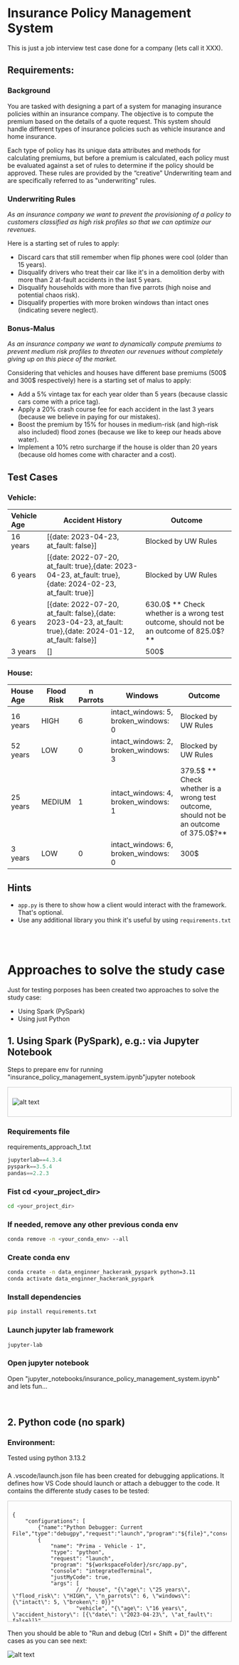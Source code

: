 # Insurance Policy Management System

This is just a job interview test case done for a company (lets call it XXX).

## Requirements:
### Background
You are tasked with designing a part of a system for managing insurance policies within an insurance company. The objective is to compute the premium based on the details of a quote request. This system should handle different types of insurance policies such as vehicle insurance and home insurance.

Each type of policy has its unique data attributes and methods for calculating premiums, but before a premium is calculated, each policy must be evaluated against a set of rules to determine if the policy should be approved. These rules are provided by the “creative” Underwriting team and are specifically referred to as "underwriting" rules.


### Underwriting Rules

*As an insurance company we want to prevent the provisioning of a policy to customers classified as high risk profiles so that we can optimize our revenues.*

Here is a starting set of rules to apply:
* Discard cars that still remember when flip phones were cool (older than 15 years).
* Disqualify drivers who treat their car like it's in a demolition derby with more than 2 at-fault accidents in the last 5 years.
* Disqualify households with more than five parrots (high noise and potential chaos risk).
* Disqualify properties with more broken windows than intact ones (indicating severe neglect).


### Bonus-Malus

*As an insurance company we want to dynamically compute premiums to prevent medium risk profiles to threaten our revenues without completely giving up on this piece of the market.*

Considering that vehicles and houses have different base premiums (500$ and 300$ respectively) here is a starting set of malus to apply:
* Add a 5% vintage tax for each year older than 5 years (because classic cars come with a price tag).
* Apply a 20% crash course fee for each accident in the last 3 years (because we believe in paying for our mistakes).
* Boost the premium by 15% for houses in medium-risk (and high-risk also included) flood zones (because we like to keep our heads above water). 
* Implement a 10% retro surcharge if the house is older than 20 years (because old homes come with character and a cost).



## Test Cases

### Vehicle:

| Vehicle Age  | Accident History | Outcome |
|:-------------|------------------|--------|
| 16 years     | [{date: 2023-04-23, at_fault: false}] | Blocked by UW Rules |
| 6 years     | [{date: 2022-07-20, at_fault: true},{date: 2023-04-23, at_fault: true},{date: 2024-02-23, at_fault: true}] | Blocked by UW Rules |
| 6 years     | [{date: 2022-07-20, at_fault: false},{date: 2023-04-23, at_fault: true},{date: 2024-01-12, at_fault: false}] | 630.0$ ** Check whether is a wrong test outcome, should not be an outcome of 825.0$?**|
| 3 years     | [] | 500$ |

### House:

| House Age  | Flood Risk | n Parrots | Windows | Outcome |
|:---|---|---|---|---|
| 16 years     | HIGH               | 6 | intact_windows: 5, broken_windows: 0 | Blocked by UW Rules |
| 52 years     | LOW                | 0 | intact_windows: 2, broken_windows: 3 | Blocked by UW Rules |
| 25 years     | MEDIUM | 1 | intact_windows: 4, broken_windows: 1 | 379.5$ ** Check whether is a wrong test outcome, should not be an outcome of 375.0$?** |
| 3 years     | LOW | 0 | intact_windows: 6, broken_windows: 0 | 300$ |

## Hints
- `app.py` is there to show how a client would interact with the framework. That's optional.
- Use any additional library you think it's useful by using `requirements.txt`

<br/>
<br/>

# Approaches to solve the study case
Just for testing porposes has been created two approaches to solve the study case:

- Using Spark (PySpark)
- Using just Python


## 1. Using Spark (PySpark), e.g.: via Jupyter Notebook
Steps to prepare env for running "insurance_policy_management_system.ipynb"jupyter notebook

<div style="max-height: 250px; overflow-y: auto; border: 1px solid #ccc; padding: 10px;">  

![alt text](images/image-1.png)

</div>

### Requirements file

requirements_approach_1.txt
```python
jupyterlab==4.3.4
pyspark==3.5.4  
pandas==2.2.3  
```  

### Fist cd <your_project_dir>
```bash
cd <your_project_dir>
```  

### If needed, remove any other previous conda env
```bash
conda remove -n <your_conda_env> --all
```  

### Create conda env
```bash
conda create -n data_enginner_hackerank_pyspark python=3.11
conda activate data_enginner_hackerank_pyspark
```  

### Install dependencies
```bash
pip install requirements.txt
```  

### Launch jupyter lab framework
```bash
jupyter-lab
```  

### Open jupyter notebook
Open "jupyter_notebooks/insurance_policy_management_system.ipynb" and lets fun...

<br/>  

## 2. Python code (no spark)  
### Environment:
Tested using python 3.13.2

### 
A .vscode/launch.json file has been created for debugging applications. It defines how VS Code should launch or attach a debugger to the code. It contains the differente study cases to be tested:
<div style="max-height: 250px; overflow-y: auto; border: 1px solid #ccc; padding: 10px;">

```plaintext
{
    "configurations": [
        {"name":"Python Debugger: Current File","type":"debugpy","request":"launch","program":"${file}","console":"integratedTerminal"},
        {
            "name": "Prima - Vehicle - 1",
            "type": "python",
            "request": "launch",            
            "program": "${workspaceFolder}/src/app.py",
            "console": "integratedTerminal",
            "justMyCode": true,
            "args": [
                    // "house", "{\"age\": \"25 years\", \"flood_risk\": \"HIGH\", \"n_parrots\": 6, \"windows\": {\"intact\": 5, \"broken\": 0}}"                    
                    "vehicle", "{\"age\": \"16 years\", \"accident_history\": [{\"date\": \"2023-04-23\", \"at_fault\": false}]}"                    
                  ]
        },
        {
            "name": "Prima - Vehicle - 2",
            "type": "python",
            "request": "launch",            
            "program": "${workspaceFolder}/src/app.py",
            "console": "integratedTerminal",
            "justMyCode": true,
            "args": [
                    "vehicle","{\"age\": \"6 years\", \"accident_history\":[{\"date\": \"2022-07-20\", \"at_fault\": true},{\"date\": \"2023-04-23\", \"at_fault\": true},{\"date\": \"2024-01-12\", \"at_fault\": true}]}"
                  ]
        },
        {
            "name": "Prima - Vehicle - 3",
            "type": "python",
            "request": "launch",            
            "program": "${workspaceFolder}/src/app.py",
            "console": "integratedTerminal",
            "justMyCode": true,
            "args": [
                    "vehicle","{\"age\": \"6 years\", \"accident_history\":[{\"date\": \"2022-07-20\", \"at_fault\": false},{\"date\": \"2023-04-23\", \"at_fault\": true},{\"date\": \"2024-01-12\", \"at_fault\": false}]}"
                  ]
        },
        {
            "name": "Prima - Vehicle - 4",
            "type": "python",
            "request": "launch",            
            "program": "${workspaceFolder}/src/app.py",
            "console": "integratedTerminal",
            "justMyCode": true,
            "args": [
                    "vehicle", "{\"age\": \"3 years\", \"accident_history\":[]}"
                  ]
        },
        {
            "name": "Prima - House - 1",
            "type": "python",
            "request": "launch",            
            "program": "${workspaceFolder}/src/app.py",
            "console": "integratedTerminal",
            "justMyCode": true,
            "args": [
                    "house", "{\"age\": \"16 years\", \"flood_risk\": \"HIGH\", \"n_parrots\": 6, \"windows\": {\"intact\": 5, \"broken\": 0}}"
                  ]
        },
        {
            "name": "Prima - House - 2",
            "type": "python",
            "request": "launch",            
            "program": "${workspaceFolder}/src/app.py",
            "console": "integratedTerminal",
            "justMyCode": true,
            "args": [
                    "house", "{\"age\": \"52 years\", \"flood_risk\": \"LOW\", \"n_parrots\": 0, \"windows\": {\"intact\": 2, \"broken\": 3}}"
                  ]
        },
        {
            "name": "Prima - House - 3",
            "type": "python",
            "request": "launch",            
            "program": "${workspaceFolder}/src/app.py",
            "console": "integratedTerminal",
            "justMyCode": true,
            "args": [
                    "house", "{\"age\": \"25 years\", \"flood_risk\": \"MEDIUM\", \"n_parrots\": 1, \"windows\": {\"intact\": 4, \"broken\": 1}}"
                  ]
        },
        {
            "name": "Prima - House - 4",
            "type": "python",
            "request": "launch",            
            "program": "${workspaceFolder}/src/app.py",
            "console": "integratedTerminal",
            "justMyCode": true,
            "args": [
                    "house", "{\"age\": \"3 years\", \"flood_risk\": \"LOW\", \"n_parrots\": 0, \"windows\": {\"intact\": 6, \"broken\": 0}}"
                  ]
      }
    ]
}
```
</div>

<br/>
Then you should be able to "Run and debug (Ctrl + Shift + D)" the different cases as you can see next:  
  
![alt text](images/image.png)

